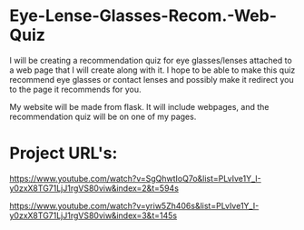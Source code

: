 # Eye-Lense-Glasses-Recom.-Web-Quiz

I will be creating a recommendation quiz for eye glasses/lenses attached to a web page that I will create along with it. I hope to be able to make this quiz recommend eye glasses or contact lenses and possibly make it redirect you to the page it recommends for you.

My website will be made from flask. It will include webpages, and the recommendation quiz will be on one of my pages.

# Project URL's:

https://www.youtube.com/watch?v=SgQhwtIoQ7o&list=PLvIve1Y_I-y0zxX8TG71LjJ1rgVS80viw&index=2&t=594s

https://www.youtube.com/watch?v=yriw5Zh406s&list=PLvIve1Y_I-y0zxX8TG71LjJ1rgVS80viw&index=3&t=145s
